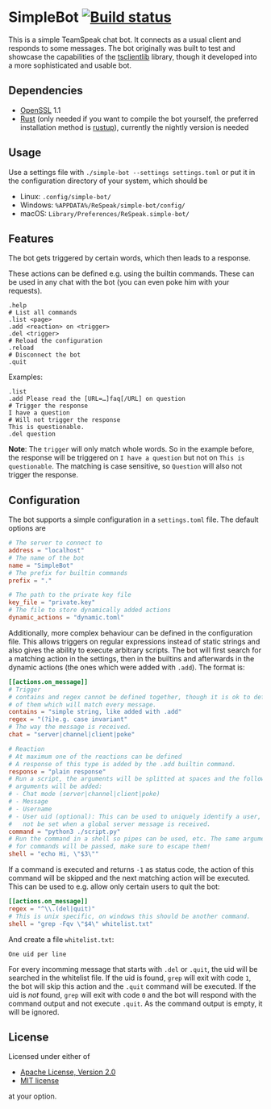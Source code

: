 # SimpleBot [![Build status](https://ci.appveyor.com/api/projects/status/818yy7sak28p1uv9?svg=true)](https://ci.appveyor.com/project/Flakebi/simplebot)

This is a simple TeamSpeak chat bot. It connects as a usual client and responds to some messages. The bot originally was built to test and showcase the capabilities of the [tsclientlib](https://github.com/ReSpeak/tsclientlib) library, though it developed into a more sophisticated and usable bot.

## Dependencies
- [OpenSSL](https://www.openssl.org) 1.1
- [Rust](https://rust-lang.org) (only needed if you want to compile the bot yourself, the preferred installation method is [rustup](https://rustup.rs)), currently the nightly version is needed

## Usage
Use a settings file with `./simple-bot --settings settings.toml` or put it in the configuration directory of your system, which should be

- Linux: `.config/simple-bot/`
- Windows: `%APPDATA%/ReSpeak/simple-bot/config/`
- macOS: `Library/Preferences/ReSpeak.simple-bot/`

## Features
The bot gets triggered by certain words, which then leads to a response.

These actions can be defined e.g. using the builtin commands.
These can be used in any chat with the bot (you can even poke him with your requests).
```
.help
# List all commands
.list <page>
.add <reaction> on <trigger>
.del <trigger>
# Reload the configuration
.reload
# Disconnect the bot
.quit
```

Examples:
```
.list
.add Please read the [URL=…]faq[/URL] on question
# Trigger the response
I have a question
# Will not trigger the response
This is questionable.
.del question
```

**Note**: The `trigger` will only match whole words. So in the example before, the response will be triggered on `I have a question` but not on `This is questionable`.
The matching is case sensitive, so `Question` will also not trigger the response.

## Configuration
The bot supports a simple configuration in a `settings.toml` file. The default options are
```toml
# The server to connect to
address = "localhost"
# The name of the bot
name = "SimpleBot"
# The prefix for builtin commands
prefix = "."

# The path to the private key file
key_file = "private.key"
# The file to store dynamically added actions
dynamic_actions = "dynamic.toml"
```

Additionally, more complex behaviour can be defined in the configuration file.
This allows triggers on regular expressions instead of static strings and also gives the ability to execute arbitrary scripts.
The bot will first search for a matching action in the settings, then in the builtins and afterwards in the dynamic actions (the ones which were added with `.add`).
The format is:
```toml
[[actions.on_message]]
# Trigger
# contains and regex cannot be defined together, though it is ok to define none
# of them which will match every message.
contains = "simple string, like added with .add"
regex = "(?i)e.g. case invariant"
# The way the message is received.
chat = "server|channel|client|poke"

# Reaction
# At maximum one of the reactions can be defined
# A response of this type is added by the .add builtin command.
response = "plain response"
# Run a script, the arguments will be splitted at spaces and the following
# arguments will be added:
# - Chat mode (server|channel|client|poke)
# - Message
# - Username
# - User uid (optional): This can be used to uniquely identify a user, it will
#   not be set when a global server message is received.
command = "python3 ./script.py"
# Run the command in a shell so pipes can be used, etc. The same arguments as
# for commands will be passed, make sure to escape them!
shell = "echo Hi, \"$3\""
```

If a command is executed and returns `-1` as status code, the action of this command will be skipped and the next matching action will be executed.
This can be used to e.g. allow only certain users to quit the bot:
```toml
[[actions.on_message]]
regex = "^\\.(del|quit)"
# This is unix specific, on windows this should be another command.
shell = "grep -Fqv \"$4\" whitelist.txt"
```
And create a file `whitelist.txt`:
```
One uid per line
```

For every incomming message that starts with `.del` or `.quit`, the uid will be searched in the whitelist file.
If the uid is found, `grep` will exit with code `1`, the bot will skip this action and the `.quit` command will be executed.
If the uid is *not* found, `grep` will exit with code `0` and the bot will respond with the command output and not execute `.quit`. As the command output is empty, it will be ignored.

## License
Licensed under either of

 * [Apache License, Version 2.0](LICENSE-APACHE)
 * [MIT license](LICENSE-MIT)

at your option.

